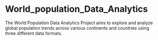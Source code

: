 # World_population_Data_Analytics
The World Population Data Analytics Project aims to explore and analyze global population trends across various continents and countries using three different data formats.
